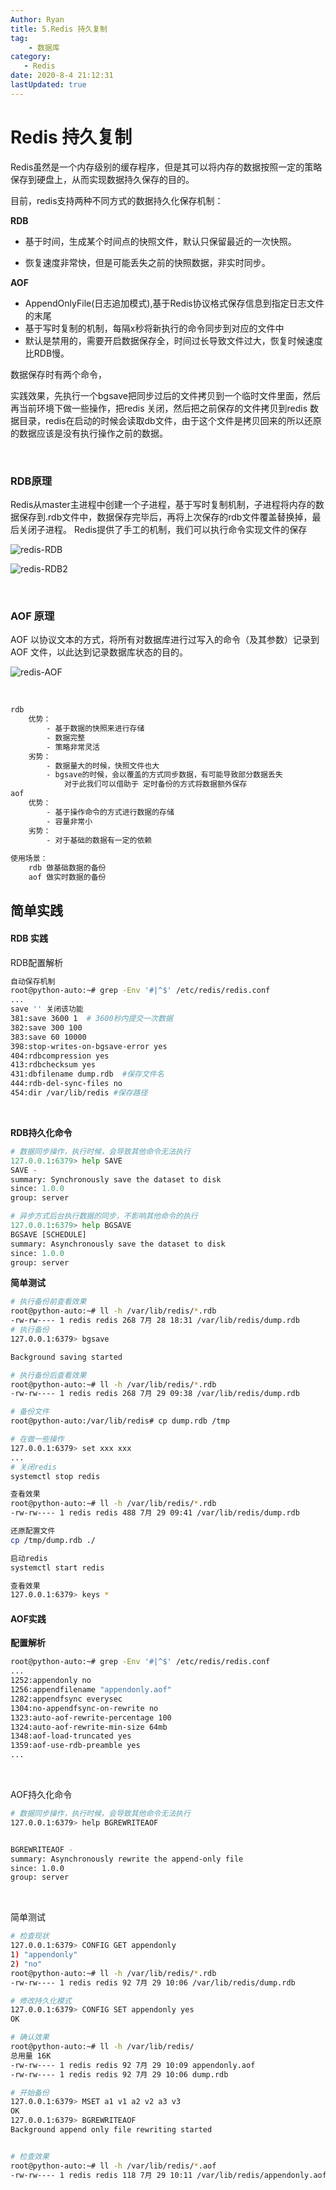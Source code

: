 ```yaml
---
Author: Ryan
title: 5.Redis 持久复制
tag: 
    - 数据库
category: 
   - Redis
date: 2020-8-4 21:12:31
lastUpdated: true
---
```




#  Redis 持久复制



Redis虽然是一个内存级别的缓存程序，但是其可以将内存的数据按照一定的策略保存到硬盘上，从而实现数据持久保存的目的。



目前，redis支持两种不同方式的数据持久化保存机制：



**RDB**

- 基于时间，生成某个时间点的快照文件，默认只保留最近的一次快照。

- 恢复速度非常快，但是可能丢失之前的快照数据，非实时同步。

  

**AOF**

- AppendOnlyFile(日志追加模式),基于Redis协议格式保存信息到指定日志文件的末尾
- 基于写时复制的机制，每隔x秒将新执行的命令同步到对应的文件中
- 默认是禁用的，需要开启数据保存全，时间过长导致文件过大，恢复时候速度比RDB慢。



数据保存时有两个命令，

实践效果，先执行一个bgsave把同步过后的文件拷贝到一个临时文件里面，然后再当前环境下做一些操作，把redis 关闭，然后把之前保存的文件拷贝到redis 数据目录，redis在启动的时候会读取db文件，由于这个文件是拷贝回来的所以还原的数据应该是没有执行操作之前的数据。



<br>

### RDB原理

Redis从master主进程中创建一个子进程，基于写时复制机制，子进程将内存的数据保存到.rdb文件中，数据保存完毕后，再将上次保存的rdb文件覆盖替换掉，最后关闭子进程。
Redis提供了手工的机制，我们可以执行命令实现文件的保存



![redis-RDB](https://xin997.oss-cn-beijing.aliyuncs.com/xinblogs/webimg-Linux/elks/redis-RDB.jpg)

![redis-RDB2](https://xin997.oss-cn-beijing.aliyuncs.com/xinblogs/webimg-Linux/elks/redis-RDB2.jpg)



<br>

### **AOF 原理** 

AOF 以协议文本的方式，将所有对数据库进行过写入的命令（及其参数）记录到 AOF 文件，以此达到记录数据库状态的目的。



![redis-AOF](https://xin997.oss-cn-beijing.aliyuncs.com/xinblogs/webimg-Linux/elks/redis-AOF.jpg)



<br>

```sh
rdb
	优势：
        - 基于数据的快照来进行存储
        - 数据完整
        - 策略非常灵活
	劣势：
		- 数据量大的时候，快照文件也大
		- bgsave的时候，会以覆盖的方式同步数据，有可能导致部分数据丢失
			对于此我们可以借助于 定时备份的方式将数据额外保存
aof
	优势：
		- 基于操作命令的方式进行数据的存储
		- 容量非常小
	劣势：
		- 对于基础的数据有一定的依赖
		
使用场景：
	rdb 做基础数据的备份
	aof 做实时数据的备份
```



## 简单实践

#### RDB 实践

RDB配置解析

```sh
自动保存机制
root@python-auto:~# grep -Env '#|^$' /etc/redis/redis.conf
...
save '' 关闭该功能
381:save 3600 1  # 3600秒内提交一次数据
382:save 300 100
383:save 60 10000
398:stop-writes-on-bgsave-error yes
404:rdbcompression yes
413:rdbchecksum yes
431:dbfilename dump.rdb  #保存文件名
444:rdb-del-sync-files no
454:dir /var/lib/redis #保存路径
```

<br>

**RDB持久化命令**

```python
# 数据同步操作，执行时候，会导致其他命令无法执行
127.0.0.1:6379> help SAVE
SAVE -
summary: Synchronously save the dataset to disk
since: 1.0.0
group: server

# 异步方式后台执行数据的同步，不影响其他命令的执行
127.0.0.1:6379> help BGSAVE
BGSAVE [SCHEDULE]
summary: Asynchronously save the dataset to disk
since: 1.0.0
group: server
```



**简单测试**

```sh
# 执行备份前查看效果
root@python-auto:~# ll -h /var/lib/redis/*.rdb
-rw-rw---- 1 redis redis 268 7月 28 18:31 /var/lib/redis/dump.rdb
# 执行备份
127.0.0.1:6379> bgsave

Background saving started

# 执行备份后查看效果
root@python-auto:~# ll -h /var/lib/redis/*.rdb
-rw-rw---- 1 redis redis 268 7月 29 09:38 /var/lib/redis/dump.rdb

# 备份文件
root@python-auto:/var/lib/redis# cp dump.rdb /tmp

# 在做一些操作
127.0.0.1:6379> set xxx xxx
...
# 关闭redis
systemctl stop redis

查看效果
root@python-auto:~# ll -h /var/lib/redis/*.rdb
-rw-rw---- 1 redis redis 488 7月 29 09:41 /var/lib/redis/dump.rdb

还原配置文件
cp /tmp/dump.rdb ./

启动redis
systemctl start redis

查看效果
127.0.0.1:6379> keys *
```



#### AOF实践

**配置解析**

```sh
root@python-auto:~# grep -Env '#|^$' /etc/redis/redis.conf
...
1252:appendonly no
1256:appendfilename "appendonly.aof"
1282:appendfsync everysec
1304:no-appendfsync-on-rewrite no
1323:auto-aof-rewrite-percentage 100
1324:auto-aof-rewrite-min-size 64mb
1348:aof-load-truncated yes
1359:aof-use-rdb-preamble yes
...
```

<br>

AOF持久化命令

```sh
# 数据同步操作，执行时候，会导致其他命令无法执行
127.0.0.1:6379> help BGREWRITEAOF


BGREWRITEAOF -
summary: Asynchronously rewrite the append-only file
since: 1.0.0
group: server
```

<br>

简单测试

```sh
# 检查现状
127.0.0.1:6379> CONFIG GET appendonly
1) "appendonly"
2) "no"
root@python-auto:~# ll -h /var/lib/redis/*.rdb
-rw-rw---- 1 redis redis 92 7月 29 10:06 /var/lib/redis/dump.rdb

# 修改持久化模式
127.0.0.1:6379> CONFIG SET appendonly yes
OK

# 确认效果
root@python-auto:~# ll -h /var/lib/redis/
总用量 16K
-rw-rw---- 1 redis redis 92 7月 29 10:09 appendonly.aof
-rw-rw---- 1 redis redis 92 7月 29 10:06 dump.rdb

# 开始备份
127.0.0.1:6379> MSET a1 v1 a2 v2 a3 v3
OK
127.0.0.1:6379> BGREWRITEAOF
Background append only file rewriting started


# 检查效果
root@python-auto:~# ll -h /var/lib/redis/*.aof
-rw-rw---- 1 redis redis 118 7月 29 10:11 /var/lib/redis/appendonly.aof
```

